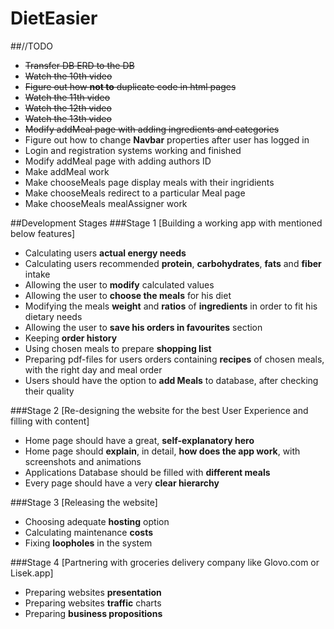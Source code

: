 # DietEasier

##//TODO
- ~~Transfer DB ERD to the DB~~
- ~~Watch the 10th video~~
- ~~Figure out how **not to** duplicate code in html pages~~
- ~~Watch the 11th video~~
- ~~Watch the 12th video~~
- ~~Watch the 13th video~~
- ~~Modify addMeal page with adding ingredients and categories~~
- Figure out how to change **Navbar** properties after user has logged in
- Login and registration systems working and finished
- Modify addMeal page with adding authors ID
- Make addMeal work
- Make chooseMeals page display meals with their ingridients
- Make chooseMeals redirect to a particular Meal page
- Make chooseMeals mealAssigner work

##Development Stages
###Stage 1 [Building a working app with mentioned below features]
- Calculating users **actual energy needs**
- Calculating users recommended **protein**, **carbohydrates**, **fats** and **fiber** intake
- Allowing the user to **modify** calculated values
- Allowing the user to **choose the meals** for his diet
- Modifying the meals **weight** and **ratios** of **ingredients** in order to fit his dietary needs
- Allowing the user to **save his orders in favourites** section
- Keeping **order history**
- Using chosen meals to prepare **shopping list**
- Preparing pdf-files for users orders containing **recipes** of chosen meals, with the right day and meal order
- Users should have the option to **add Meals** to database, after checking their quality

###Stage 2 [Re-designing the website for the best User Experience and filling with content]
- Home page should have a great, **self-explanatory hero**
- Home page should **explain**, in detail, **how does the app work**, with screenshots and animations
- Applications Database should be filled with **different meals**
- Every page should have a very **clear hierarchy**

###Stage 3 [Releasing the website]
- Choosing adequate **hosting** option
- Calculating maintenance **costs**
- Fixing **loopholes** in the system

###Stage 4 [Partnering with groceries delivery company like Glovo.com or Lisek.app]
- Preparing websites **presentation**
- Preparing websites **traffic** charts
- Preparing **business propositions**